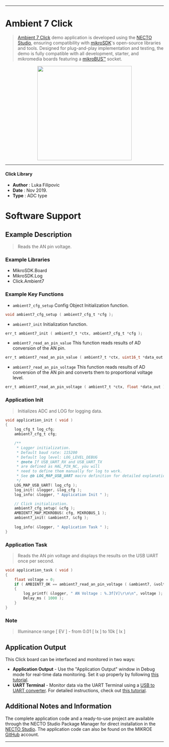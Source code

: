 
---
# Ambient 7 Click

> [Ambient 7 Click](https://www.mikroe.com/?pid_product=MIKROE-3601) demo application is developed using
the [NECTO Studio](https://www.mikroe.com/necto), ensuring compatibility with [mikroSDK](https://www.mikroe.com/mikrosdk)'s
open-source libraries and tools. Designed for plug-and-play implementation and testing, the demo is fully compatible with
all development, starter, and mikromedia boards featuring a [mikroBUS&trade;](https://www.mikroe.com/mikrobus) socket.

<p align="center">
  <img src="https://www.mikroe.com/?pid_product=MIKROE-3601&image=1" height=300px>
</p>

---

#### Click Library

- **Author**        : Luka Filipovic
- **Date**          : Nov 2019.
- **Type**          : ADC type

# Software Support

## Example Description

> Reads the AN pin voltage.

### Example Libraries

- MikroSDK.Board
- MikroSDK.Log
- Click.Ambient7

### Example Key Functions

- `ambient7_cfg_setup` Config Object Initialization function.
```c
void ambient7_cfg_setup ( ambient7_cfg_t *cfg ); 
```

- `ambient7_init` Initialization function.
```c
err_t ambient7_init ( ambient7_t *ctx, ambient7_cfg_t *cfg );
```

- `ambient7_read_an_pin_value` This function reads results of AD conversion of the AN pin.
```c
err_t ambient7_read_an_pin_value ( ambient7_t *ctx, uint16_t *data_out );
```

- `ambient7_read_an_pin_voltage` This function reads results of AD conversion of the AN pin and converts them to proportional voltage level.
```c
err_t ambient7_read_an_pin_voltage ( ambient7_t *ctx, float *data_out );
```

### Application Init

> Initializes ADC and LOG for logging data.

```c
void application_init ( void )
{
    log_cfg_t log_cfg;
    ambient7_cfg_t cfg;

    /** 
     * Logger initialization.
     * Default baud rate: 115200
     * Default log level: LOG_LEVEL_DEBUG
     * @note If USB_UART_RX and USB_UART_TX 
     * are defined as HAL_PIN_NC, you will 
     * need to define them manually for log to work. 
     * See @b LOG_MAP_USB_UART macro definition for detailed explanation.
     */
    LOG_MAP_USB_UART( log_cfg );
    log_init( &logger, &log_cfg );
    log_info( &logger, " Application Init " );

    // Click initialization.
    ambient7_cfg_setup( &cfg );
    AMBIENT7_MAP_MIKROBUS( cfg, MIKROBUS_1 );
    ambient7_init( &ambient7, &cfg );
    
    log_info( &logger, " Application Task " );
}
```

### Application Task

> Reads the AN pin voltage and displays the results on the USB UART once per second.

```c
void application_task ( void )
{
    float voltage = 0;
    if ( AMBIENT7_OK == ambient7_read_an_pin_voltage ( &ambient7, &voltage ) ) 
    {
        log_printf( &logger, " AN Voltage : %.3f[V]\r\n\n", voltage );
        Delay_ms ( 1000 );
    }
}
```

### Note

> Illuminance range [ EV ] - from 0.01 [ lx ] to 10k [ lx ]

## Application Output

This Click board can be interfaced and monitored in two ways:
- **Application Output** - Use the "Application Output" window in Debug mode for real-time data monitoring.
Set it up properly by following [this tutorial](https://www.youtube.com/watch?v=ta5yyk1Woy4).
- **UART Terminal** - Monitor data via the UART Terminal using
a [USB to UART converter](https://www.mikroe.com/click/interface/usb?interface*=uart,uart). For detailed instructions,
check out [this tutorial](https://help.mikroe.com/necto/v2/Getting%20Started/Tools/UARTTerminalTool).

## Additional Notes and Information

The complete application code and a ready-to-use project are available through the NECTO Studio Package Manager for 
direct installation in the [NECTO Studio](https://www.mikroe.com/necto). The application code can also be found on
the MIKROE [GitHub](https://github.com/MikroElektronika/mikrosdk_click_v2) account.

---

